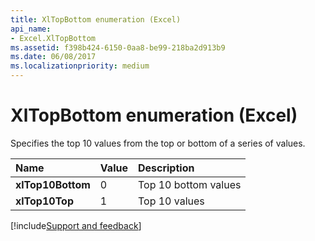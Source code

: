 ```yaml
---
title: XlTopBottom enumeration (Excel)
api_name:
- Excel.XlTopBottom
ms.assetid: f398b424-6150-0aa8-be99-218ba2d913b9
ms.date: 06/08/2017
ms.localizationpriority: medium
---
```



# XlTopBottom enumeration (Excel)

Specifies the top 10 values from the top or bottom of a series of values.



|Name|Value|Description|
|:-----|:-----|:-----|
| **xlTop10Bottom**|0|Top 10 bottom values|
| **xlTop10Top**|1|Top 10 values|

[!include[Support and feedback](~/includes/feedback-boilerplate.md)]